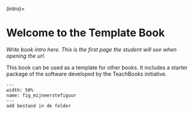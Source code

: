 (intro)=
# Welcome to the Template Book

_Write book intro here. This is the first page the student will see when opening the url._

This book can be used as a template for other books. It includes a starter package of the software developed by the TeachBooks initiative.
``` {figure} figures/test.jpg
---
width: 50%
name: fig_mijneerstefiguur
---
add bestand in de folder
```
